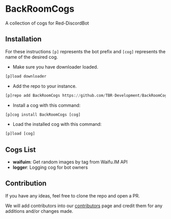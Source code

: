 # BackRoomCogs 
A collection of cogs for Red-DiscordBot

## Installation
For these instructions `[p]` represents the bot prefix and `[cog]` represents the name of the desired cog.


- Make sure you have downloader loaded.

```py
[p]load downloader
```

- Add the repo to your instance.

```py
[p]repo add BackRoomCogs https://github.com/TBR-Development/BackRoomCogs
```

- Install a cog with this command:

```py
[p]cog install BackRoomCogs [cog]
```

- Load the installed cog with this command:

```py
[p]load [cog]
```

## Cogs List

* **waifuim**: Get random images by tag from Waifu.IM API
* **logger**: Logging cog for bot owners

## Contribution

If you have any ideas, feel free to clone the repo and open a PR.

We will add contributors into our [contributors][CONTRIBUTORS] page and credit them for any additions and/or changes made.

[CONTRIBUTORS]: ./CONTRIBUTORS.md

